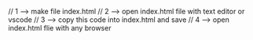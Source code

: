 // 1 --> make file index.html
// 2 --> open index.html file with text editor or vscode
// 3 --> copy this code into index.html and save
// 4 --> open index.html flie with any browser


<html>
	<head>
		<script>
			function Render()
			{
            var operator = frmMain.opt.value;
            var inputA = frm1.num1.value;
            var inputB = frm2.num2.value;
            
            if (operator === "+") 
	                {
                	alert(Number(inputA) + Number(inputB));
                	}
                	else if (operator === "-") 
                		{
                		alert(inputA - inputB);
                		}
                		else if (operator === "*") 
                			{
                			alert(inputA * inputB);
                			}
                			else if (operator === "/") 
                   				{
                				alert(inputA / inputB);
                				}

			}
		</script>
	</head>
	<body>
        <form name="frmMain">
                <label>Operation:</label>
                <input type="opeartion" name="opt" />
        </form>
        <form name="frm1">
                <label>Variable 1:</label>
                <input type="variable 1" name="num1" />
        </form>
        <form name="frm2">
                <label>Variable 2:</label>
                <input type="variable 2" name="num2" />
        </form>
        <form>
                <input type="submit" value="Click" onclick="Render()" />
        </form>
	</body>
</html>
